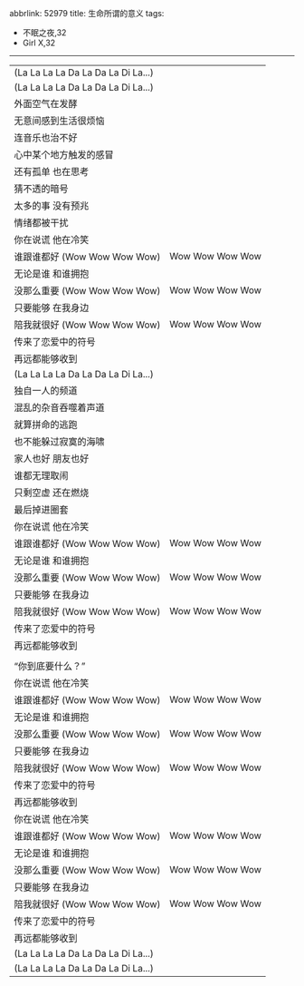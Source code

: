 abbrlink: 52979
title: 生命所谓的意义
tags:
  - 不眠之夜,32
  - Girl X,32
---
|      |      |
|--|--|
|(La La La La Da La Da La Di La...)|      |
|(La La La La Da La Da La Di La...)|      |
|外面空气在发酵|      |
|无意间感到生活很烦恼|      |
|连音乐也治不好|      |
|心中某个地方触发的感冒|      |
|还有孤单 也在思考|      |
|猜不透的暗号|      |
|太多的事 没有预兆|      |
|情绪都被干扰|      |
|你在说谎 他在冷笑|      |
|谁跟谁都好 (Wow Wow Wow Wow)|Wow Wow Wow Wow|
|无论是谁 和谁拥抱|      |
|没那么重要 (Wow Wow Wow Wow)|Wow Wow Wow Wow|
|只要能够 在我身边|      |
|陪我就很好 (Wow Wow Wow Wow)|Wow Wow Wow Wow|
|传来了恋爱中的符号|      |
|再远都能够收到|      |
|(La La La La Da La Da La Di La...)|      |
|独自一人的频道|      |
|混乱的杂音吞噬着声道|      |
|就算拼命的逃跑|      |
|也不能躲过寂寞的海啸|      |
|家人也好 朋友也好|      |
|谁都无理取闹|      |
|只剩空虚 还在燃烧|      |
|最后掉进圈套|      |
|你在说谎 他在冷笑|      |
|谁跟谁都好 (Wow Wow Wow Wow)|Wow Wow Wow Wow|
|无论是谁 和谁拥抱|      |
|没那么重要 (Wow Wow Wow Wow)|Wow Wow Wow Wow|
|只要能够 在我身边|      |
|陪我就很好 (Wow Wow Wow Wow)|Wow Wow Wow Wow|
|传来了恋爱中的符号|      |
|再远都能够收到|      |
|      |      |
|“你到底要什么？”|      |
|你在说谎 他在冷笑|      |
|谁跟谁都好 (Wow Wow Wow Wow)|Wow Wow Wow Wow|
|无论是谁 和谁拥抱|      |
|没那么重要 (Wow Wow Wow Wow)|Wow Wow Wow Wow|
|只要能够 在我身边|      |
|陪我就很好 (Wow Wow Wow Wow)|Wow Wow Wow Wow|
|传来了恋爱中的符号|      |
|再远都能够收到|      |
|你在说谎 他在冷笑|      |
|谁跟谁都好 (Wow Wow Wow Wow)|Wow Wow Wow Wow|
|无论是谁 和谁拥抱|      |
|没那么重要 (Wow Wow Wow Wow)|Wow Wow Wow Wow|
|只要能够 在我身边|      |
|陪我就很好 (Wow Wow Wow Wow)|Wow Wow Wow Wow|
|传来了恋爱中的符号|      |
|再远都能够收到|      |
|(La La La La Da La Da La Di La...)|      |
|(La La La La Da La Da La Di La...)|      |